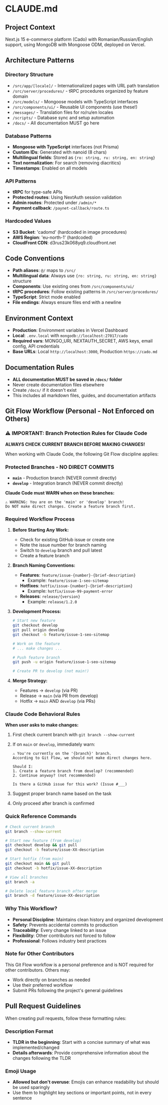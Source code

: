 # CLAUDE.md

## Project Context
Next.js 15 e-commerce platform (Cado) with Romanian/Russian/English support, using MongoDB with Mongoose ODM, deployed on Vercel.

## Architecture Patterns

### Directory Structure
- `/src/app/[locale]/` - Internationalized pages with URL path translation
- `/src/server/procedures/` - tRPC procedures organized by feature domain
- `/src/models/` - Mongoose models with TypeScript interfaces
- `/src/components/ui/` - Reusable UI components (use these!)
- `/messages/` - Translation files for ro/ru/en locales
- `/scripts/` - Database sync and setup automation
- `/docs/` - All documentation MUST go here

### Database Patterns
- **Mongoose with TypeScript** interfaces (not Prisma)
- **Custom IDs**: Generated with nanoid (8 chars)
- **Multilingual fields**: Stored as `{ro: string, ru: string, en: string}`
- **Text normalization**: For search (removing diacritics)
- **Timestamps**: Enabled on all models

### API Patterns
- **tRPC** for type-safe APIs
- **Protected routes**: Using NextAuth session validation
- **Admin routes**: Protected under `/admin/*`
- **Payment callback**: `/paynet-callback/route.ts`

### Hardcoded Values
- **S3 Bucket**: 'cadomd' (hardcoded in image procedures)
- **AWS Region**: 'eu-north-1' (hardcoded)
- **CloudFront CDN**: d3rus23k068yq9.cloudfront.net

## Code Conventions
- **Path aliases**: `@/` maps to `/src/`
- **Multilingual data**: Always use `{ro: string, ru: string, en: string}` structure
- **Components**: Use existing ones from `/src/components/ui/`
- **tRPC procedures**: Follow existing patterns in `/src/server/procedures/`
- **TypeScript**: Strict mode enabled
- **File endings**: Always ensure files end with a newline

## Environment Context
- **Production**: Environment variables in Vercel Dashboard
- **Local**: `.env.local` with `mongodb://localhost:27017/cado`
- **Required vars**: MONGO_URI, NEXTAUTH_SECRET, AWS keys, email config, API credentials
- **Base URLs**: Local `http://localhost:3000`, Production `https://cado.md`

## Documentation Rules
- **ALL documentation MUST be saved in `/docs/` folder**
- Never create documentation files elsewhere
- Create `/docs/` if it doesn't exist
- This includes all markdown files, guides, and documentation artifacts

## Git Flow Workflow (Personal - Not Enforced on Others)

### ⚠️ IMPORTANT: Branch Protection Rules for Claude Code

**ALWAYS CHECK CURRENT BRANCH BEFORE MAKING CHANGES!**

When working with Claude Code, the following Git Flow discipline applies:

### Protected Branches - NO DIRECT COMMITS
- **`main`** - Production branch (NEVER commit directly)
- **`develop`** - Integration branch (NEVER commit directly)

**Claude Code must WARN when on these branches:**
```
⚠️ WARNING: You are on the 'main' or 'develop' branch!
Do NOT make direct changes. Create a feature branch first.
```

### Required Workflow Process

1. **Before Starting Any Work:**
   - Check for existing GitHub issue or create one
   - Note the issue number for branch naming
   - Switch to `develop` branch and pull latest
   - Create a feature branch

2. **Branch Naming Conventions:**
   - **Features**: `feature/issue-{number}-{brief-description}`
     - Example: `feature/issue-1-seo-sitemap`
   - **Hotfixes**: `hotfix/issue-{number}-{brief-description}`
     - Example: `hotfix/issue-99-payment-error`
   - **Releases**: `release/{version}`
     - Example: `release/1.2.0`

3. **Development Process:**
   ```bash
   # Start new feature
   git checkout develop
   git pull origin develop
   git checkout -b feature/issue-1-seo-sitemap

   # Work on the feature
   # ... make changes ...

   # Push feature branch
   git push -u origin feature/issue-1-seo-sitemap

   # Create PR to develop (not main!)
   ```

4. **Merge Strategy:**
   - Features → `develop` (via PR)
   - Release → `main` (via PR from develop)
   - Hotfix → `main` AND `develop` (via PRs)

### Claude Code Behavioral Rules

**When user asks to make changes:**
1. First check current branch with `git branch --show-current`
2. If on `main` or `develop`, immediately warn:
   ```
   ⚠️ You're currently on the '{branch}' branch.
   According to Git Flow, we should not make direct changes here.

   Should I:
   1. Create a feature branch from develop? (recommended)
   2. Continue anyway? (not recommended)

   Is there a GitHub issue for this work? (Issue #___)
   ```

3. Suggest proper branch name based on the task
4. Only proceed after branch is confirmed

### Quick Reference Commands

```bash
# Check current branch
git branch --show-current

# Start new feature (from develop)
git checkout develop && git pull
git checkout -b feature/issue-XX-description

# Start hotfix (from main)
git checkout main && git pull
git checkout -b hotfix/issue-XX-description

# View all branches
git branch -a

# Delete local feature branch after merge
git branch -d feature/issue-XX-description
```

### Why This Workflow?

- **Personal Discipline**: Maintains clean history and organized development
- **Safety**: Prevents accidental commits to production
- **Traceability**: Every change linked to an issue
- **Flexibility**: Other contributors not forced to follow
- **Professional**: Follows industry best practices

### Note for Other Contributors

This Git Flow workflow is a personal preference and is NOT required for other contributors. Others may:
- Work directly on branches as needed
- Use their preferred workflow
- Submit PRs following the project's general guidelines

## Pull Request Guidelines

When creating pull requests, follow these formatting rules:

### Description Format
- **TLDR in the beginning**: Start with a concise summary of what was implemented/changed
- **Details afterwards**: Provide comprehensive information about the changes following the TLDR

### Emoji Usage
- **Allowed but don't overuse**: Emojis can enhance readability but should be used sparingly
- Use them to highlight key sections or important points, not in every sentence